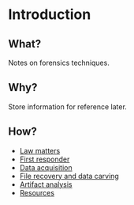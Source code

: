 # Introduction

## What?

Notes on forensics techniques.

## Why?

Store information for reference later.

## How?

* [Law matters](law.md)
* [First responder](1st-responder.md)
* [Data acquisition](acquisition.md)
* [File recovery and data carving](carving.md)
* [Artifact analysis](analysis.md)
* [Resources](resources.md)
